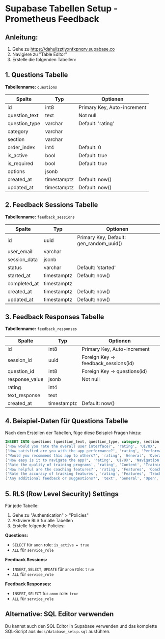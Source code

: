 # Supabase Tabellen Setup - Prometheus Feedback

## Anleitung:
1. Gehe zu https://dahuiizztlyxnfxpnqrv.supabase.co
2. Navigiere zu "Table Editor"
3. Erstelle die folgenden Tabellen:

## 1. Questions Tabelle

**Tabellenname:** `questions`

| Spalte        | Typ           | Optionen                    |
|---------------|---------------|-----------------------------|
| id            | int8          | Primary Key, Auto-increment |
| question_text | text          | Not null                    |
| question_type | varchar       | Default: 'rating'           |
| category      | varchar       |                             |
| section       | varchar       |                             |
| order_index   | int4          | Default: 0                  |
| is_active     | bool          | Default: true               |
| is_required   | bool          | Default: true               |
| options       | jsonb         |                             |
| created_at    | timestamptz   | Default: now()              |
| updated_at    | timestamptz   | Default: now()              |

## 2. Feedback Sessions Tabelle

**Tabellenname:** `feedback_sessions`

| Spalte        | Typ           | Optionen                    |
|---------------|---------------|-----------------------------|
| id            | uuid          | Primary Key, Default: gen_random_uuid() |
| user_email    | varchar       |                             |
| session_data  | jsonb         |                             |
| status        | varchar       | Default: 'started'          |
| started_at    | timestamptz   | Default: now()              |
| completed_at  | timestamptz   |                             |
| created_at    | timestamptz   | Default: now()              |
| updated_at    | timestamptz   | Default: now()              |

## 3. Feedback Responses Tabelle

**Tabellenname:** `feedback_responses`

| Spalte         | Typ           | Optionen                    |
|----------------|---------------|-----------------------------|
| id             | int8          | Primary Key, Auto-increment |
| session_id     | uuid          | Foreign Key -> feedback_sessions(id) |
| question_id    | int8          | Foreign Key -> questions(id) |
| response_value | jsonb         | Not null                    |
| rating         | int4          |                             |
| text_response  | text          |                             |
| created_at     | timestamptz   | Default: now()              |

## 4. Beispiel-Daten für Questions Tabelle

Nach dem Erstellen der Tabellen, füge diese Beispiel-Fragen hinzu:

```sql
INSERT INTO questions (question_text, question_type, category, section, order_index) VALUES
('How would you rate the overall user interface?', 'rating', 'UI/UX', 'General', 1),
('How satisfied are you with the app performance?', 'rating', 'Performance', 'Technical', 2),
('Would you recommend this app to others?', 'rating', 'General', 'Overall', 3),
('How easy is it to navigate the app?', 'rating', 'UI/UX', 'Navigation', 4),
('Rate the quality of training programs', 'rating', 'Content', 'Training', 5),
('How helpful are the coaching features?', 'rating', 'Features', 'Coaching', 6),
('Rate the accuracy of tracking features', 'rating', 'Features', 'Tracking', 7),
('Any additional feedback or suggestions?', 'text', 'General', 'Open', 8);
```

## 5. RLS (Row Level Security) Settings

Für jede Tabelle:
1. Gehe zu "Authentication" > "Policies"
2. Aktiviere RLS für alle Tabellen
3. Erstelle folgende Policies:

**Questions:**
- `SELECT` für `anon` role: `is_active = true`
- `ALL` für `service_role`

**Feedback Sessions:**
- `INSERT`, `SELECT`, `UPDATE` für `anon` role: `true`
- `ALL` für `service_role`

**Feedback Responses:**
- `INSERT`, `SELECT` für `anon` role: `true`
- `ALL` für `service_role`

## Alternative: SQL Editor verwenden

Du kannst auch den SQL Editor in Supabase verwenden und das komplette SQL-Script aus `docs/database_setup.sql` ausführen.
